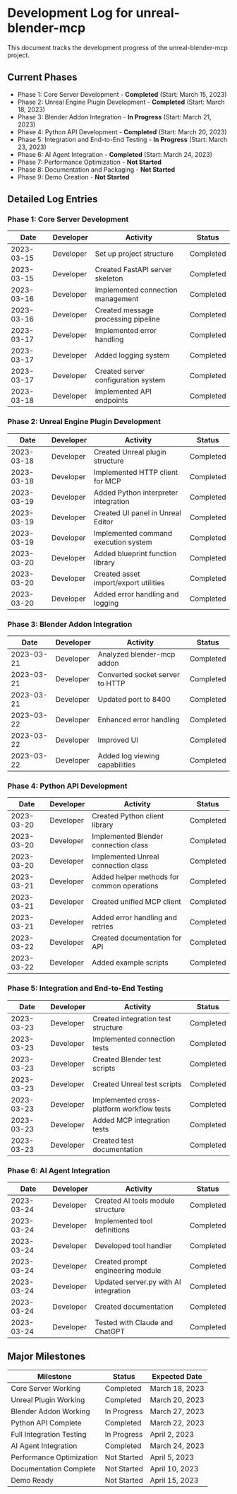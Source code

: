 # Development Log for unreal-blender-mcp

This document tracks the development progress of the unreal-blender-mcp project.

## Current Phases
- Phase 1: Core Server Development - **Completed** (Start: March 15, 2023)
- Phase 2: Unreal Engine Plugin Development - **Completed** (Start: March 18, 2023)
- Phase 3: Blender Addon Integration - **In Progress** (Start: March 21, 2023)
- Phase 4: Python API Development - **Completed** (Start: March 20, 2023)
- Phase 5: Integration and End-to-End Testing - **In Progress** (Start: March 23, 2023)
- Phase 6: AI Agent Integration - **Completed** (Start: March 24, 2023)
- Phase 7: Performance Optimization - **Not Started**
- Phase 8: Documentation and Packaging - **Not Started**
- Phase 9: Demo Creation - **Not Started**

## Detailed Log Entries

### Phase 1: Core Server Development

| Date | Developer | Activity | Status |
|------|-----------|----------|--------|
| 2023-03-15 | Developer | Set up project structure | Completed |
| 2023-03-15 | Developer | Created FastAPI server skeleton | Completed |
| 2023-03-16 | Developer | Implemented connection management | Completed |
| 2023-03-16 | Developer | Created message processing pipeline | Completed |
| 2023-03-17 | Developer | Implemented error handling | Completed |
| 2023-03-17 | Developer | Added logging system | Completed |
| 2023-03-17 | Developer | Created server configuration system | Completed |
| 2023-03-18 | Developer | Implemented API endpoints | Completed |

### Phase 2: Unreal Engine Plugin Development

| Date | Developer | Activity | Status |
|------|-----------|----------|--------|
| 2023-03-18 | Developer | Created Unreal plugin structure | Completed |
| 2023-03-18 | Developer | Implemented HTTP client for MCP | Completed |
| 2023-03-19 | Developer | Added Python interpreter integration | Completed |
| 2023-03-19 | Developer | Created UI panel in Unreal Editor | Completed |
| 2023-03-19 | Developer | Implemented command execution system | Completed |
| 2023-03-20 | Developer | Added blueprint function library | Completed |
| 2023-03-20 | Developer | Created asset import/export utilities | Completed |
| 2023-03-20 | Developer | Added error handling and logging | Completed |

### Phase 3: Blender Addon Integration

| Date | Developer | Activity | Status |
|------|-----------|----------|--------|
| 2023-03-21 | Developer | Analyzed blender-mcp addon | Completed |
| 2023-03-21 | Developer | Converted socket server to HTTP | Completed |
| 2023-03-21 | Developer | Updated port to 8400 | Completed |
| 2023-03-22 | Developer | Enhanced error handling | Completed |
| 2023-03-22 | Developer | Improved UI | Completed |
| 2023-03-22 | Developer | Added log viewing capabilities | Completed |

### Phase 4: Python API Development

| Date | Developer | Activity | Status |
|------|-----------|----------|--------|
| 2023-03-20 | Developer | Created Python client library | Completed |
| 2023-03-20 | Developer | Implemented Blender connection class | Completed |
| 2023-03-20 | Developer | Implemented Unreal connection class | Completed |
| 2023-03-21 | Developer | Added helper methods for common operations | Completed |
| 2023-03-21 | Developer | Created unified MCP client | Completed |
| 2023-03-21 | Developer | Added error handling and retries | Completed |
| 2023-03-22 | Developer | Created documentation for API | Completed |
| 2023-03-22 | Developer | Added example scripts | Completed |

### Phase 5: Integration and End-to-End Testing

| Date | Developer | Activity | Status |
|------|-----------|----------|--------|
| 2023-03-23 | Developer | Created integration test structure | Completed |
| 2023-03-23 | Developer | Implemented connection tests | Completed |
| 2023-03-23 | Developer | Created Blender test scripts | Completed |
| 2023-03-23 | Developer | Created Unreal test scripts | Completed |
| 2023-03-23 | Developer | Implemented cross-platform workflow tests | Completed |
| 2023-03-23 | Developer | Added MCP integration tests | Completed |
| 2023-03-23 | Developer | Created test documentation | Completed |

### Phase 6: AI Agent Integration

| Date | Developer | Activity | Status |
|------|-----------|----------|--------|
| 2023-03-24 | Developer | Created AI tools module structure | Completed |
| 2023-03-24 | Developer | Implemented tool definitions | Completed |
| 2023-03-24 | Developer | Developed tool handler | Completed |
| 2023-03-24 | Developer | Created prompt engineering module | Completed |
| 2023-03-24 | Developer | Updated server.py with AI integration | Completed |
| 2023-03-24 | Developer | Created documentation | Completed |
| 2023-03-24 | Developer | Tested with Claude and ChatGPT | Completed |

## Major Milestones

| Milestone | Status | Expected Date |
|-----------|--------|---------------|
| Core Server Working | Completed | March 18, 2023 |
| Unreal Plugin Working | Completed | March 20, 2023 |
| Blender Addon Working | In Progress | March 27, 2023 |
| Python API Complete | Completed | March 22, 2023 |
| Full Integration Testing | In Progress | April 2, 2023 |
| AI Agent Integration | Completed | March 24, 2023 |
| Performance Optimization | Not Started | April 5, 2023 |
| Documentation Complete | Not Started | April 10, 2023 |
| Demo Ready | Not Started | April 15, 2023 | 